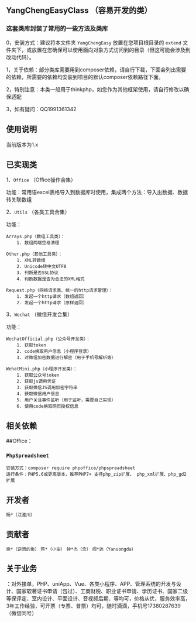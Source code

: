 ## YangChengEasyClass （容易开发的类）

### 这套类库封装了常用的一些方法及类库

0，安装方式：建议将本文件夹  `YangChengEasy` 放置在您项目根目录的 `extend` 文件夹下，或放置在您确保可以使用面向对象方式访问到的目录（但这可能会涉及到改动代码）。

1，关于依赖：部分类库需要用到composer依赖，请自行下载，下面会列出需要的依赖，所需要的依赖均安装到项目的默认composer依赖路径下面。

2，特别注意：本类一般用于thinkphp，如您作为其他框架使用，请自行修改以确保适配

3，如有疑问：QQ1991361342

## 使用说明

当前版本为1.x

## 已实现类

1、`Office` （Office操作合集）

功能：常用语excel表格导入到数据库时使用，集成两个方法：导入出数据、数据转关联数组

2、`Utils` （各类工具合集）

功能：

    Arrays.php（数组工具类）：
        1. 数组两端空格清理

    Other.php（其他工具类）：
        1. XML转数组
        2. Unicode转中文UTF8
        3. 判断是否SSL协议
        4. 判断数据是否为合法的XML格式

    Request.php（网络请求类、统一的http请求管理）：
        1. 发起一个http请求（数组返回）
        2. 发起一个http请求（原样返回）

3、`Wechat` （微信开发合集）

功能：

    WechatOfficial.php（公众号开发类）：
        1. 获取token
        2. code换取用户信息（小程序登录）
        3. 对微信加密数据进行解密（用于手机号解析等）

    WehatMini.php（小程序开发类）：
        1. 获取公众号token
        2. 获取js调用凭证
        3. 获取微信JS调用加密字符串
        4. 获取微信用户信息
        5. 用户关注事件监听（用于监听，需要自己实现）
        6. 使用code换取网页授权信息


## 相关依赖

##Office：

### `PhpSpreadsheet`
    安装方式：composer require phpoffice/phpspreadsheet
    运行条件：PHP5.6或更高版本，推荐PHP7+ 支持php_zip扩展、 php_xml扩展、php_gd2扩展

## 开发者

`杨*（江淮川）`

## 贡献者

`徐*（逆流的鱼）` `蒋*（小柒）` `钟*杰（念）` `阎*达（Yansongda）`

## 关于业务

：对外接单，PHP、uniApp、Vue、各类小程序、APP、管理系统的开发与设计、国家软著证书申请（包过）、工商财税、职业证书申请、学历证书、国家二级等保评定、室内设计、平面设计、音视频后期、等均可，价格从优，服务效率高，3年工作经验，可开票（专票、普票）均可，随时滴滴，手机号17380287639（微信同号）
